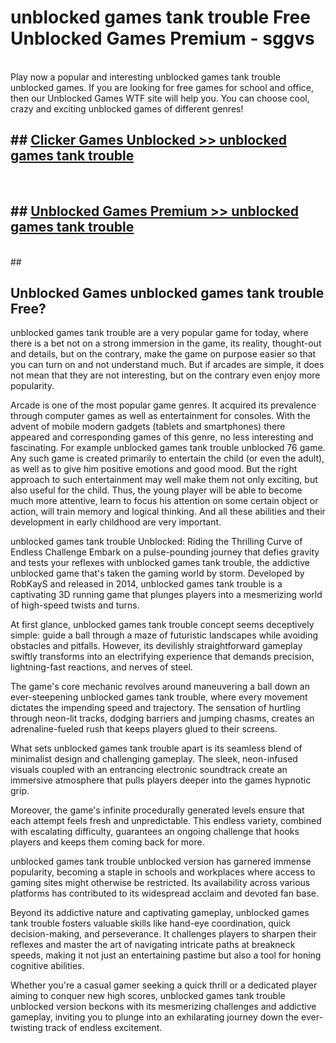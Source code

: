 # unblocked games tank trouble  Free Unblocked Games Premium - sggvs <br>
<br>
Play now a popular and interesting unblocked games tank trouble unblocked games. If you are looking for free games for school and office, then our Unblocked Games WTF site will help you. You can choose cool, crazy and exciting unblocked games of different genres!


## ##  [Clicker Games Unblocked >> unblocked games tank trouble](http://freeplayer.one?title=unblocked_games_tank_trouble&ref=UGames)
  <br>

##  ## [Unblocked Games Premium >> unblocked games tank trouble](http://freeplayer.one?title=unblocked_games_tank_trouble&ref=UGames)
  <br>
  ##



## Unblocked Games unblocked games tank trouble Free?

unblocked games tank trouble are a very popular game for today, where there is a bet not on a strong immersion in the game, its reality, thought-out and details, but on the contrary, make the game on purpose easier so that you can turn on and not understand much. But if arcades are simple, it does not mean that they are not interesting, but on the contrary even enjoy more popularity.

Arcade is one of the most popular game genres. It acquired its prevalence through computer games as well as entertainment for consoles. With the advent of mobile modern gadgets (tablets and smartphones) there appeared and corresponding games of this genre, no less interesting and fascinating. For example unblocked games tank trouble unblocked 76 game. Any such game is created primarily to entertain the child (or even the adult), as well as to give him positive emotions and good mood. But the right approach to such entertainment may well make them not only exciting, but also useful for the child. Thus, the young player will be able to become much more attentive, learn to focus his attention on some certain object or action, will train memory and logical thinking. And all these abilities and their development in early childhood are very important.

unblocked games tank trouble Unblocked: Riding the Thrilling Curve of Endless Challenge
Embark on a pulse-pounding journey that defies gravity and tests your reflexes with unblocked games tank trouble, the addictive unblocked game that's taken the gaming world by storm. Developed by RobKayS and released in 2014, unblocked games tank trouble is a captivating 3D running game that plunges players into a mesmerizing world of high-speed twists and turns.

At first glance, unblocked games tank trouble concept seems deceptively simple: guide a ball through a maze of futuristic landscapes while avoiding obstacles and pitfalls. However, its devilishly straightforward gameplay swiftly transforms into an electrifying experience that demands precision, lightning-fast reactions, and nerves of steel.

The game's core mechanic revolves around maneuvering a ball down an ever-steepening unblocked games tank trouble, where every movement dictates the impending speed and trajectory. The sensation of hurtling through neon-lit tracks, dodging barriers and jumping chasms, creates an adrenaline-fueled rush that keeps players glued to their screens.

What sets unblocked games tank trouble apart is its seamless blend of minimalist design and challenging gameplay. The sleek, neon-infused visuals coupled with an entrancing electronic soundtrack create an immersive atmosphere that pulls players deeper into the games hypnotic grip.

Moreover, the game's infinite procedurally generated levels ensure that each attempt feels fresh and unpredictable. This endless variety, combined with escalating difficulty, guarantees an ongoing challenge that hooks players and keeps them coming back for more.

unblocked games tank trouble unblocked version has garnered immense popularity, becoming a staple in schools and workplaces where access to gaming sites might otherwise be restricted. Its availability across various platforms has contributed to its widespread acclaim and devoted fan base.

Beyond its addictive nature and captivating gameplay, unblocked games tank trouble fosters valuable skills like hand-eye coordination, quick decision-making, and perseverance. It challenges players to sharpen their reflexes and master the art of navigating intricate paths at breakneck speeds, making it not just an entertaining pastime but also a tool for honing cognitive abilities.

Whether you're a casual gamer seeking a quick thrill or a dedicated player aiming to conquer new high scores, unblocked games tank trouble unblocked version beckons with its mesmerizing challenges and addictive gameplay, inviting you to plunge into an exhilarating journey down the ever-twisting track of endless excitement.